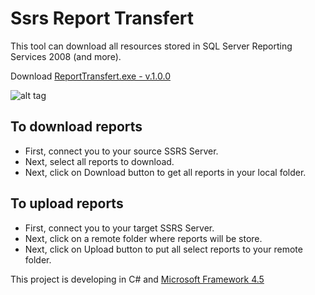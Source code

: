 Ssrs Report Transfert
=====================

This tool can download all resources stored in SQL Server Reporting Services 2008 (and more).

Download [ReportTransfert.exe - v.1.0.0](https://raw.github.com/dvoituron/SsrsReportTransfert/master/Releases/v1.0.0/ReportTransfert.exe)

![alt tag](https://raw.github.com/dvoituron/SsrsReportTransfert/master/Sample.png)

To download reports
-------------------
- First, connect you to your source SSRS Server.
- Next, select all reports to download.
- Next, click on Download button to get all reports in your local folder.

To upload reports
-----------------
- First, connect you to your target SSRS Server.
- Next, click on a remote folder where reports will be store.
- Next, click on Upload button to put all select reports to your remote folder.

This project is developing in C# and [Microsoft Framework 4.5](http://www.microsoft.com/download/details.aspx?id=30653)
